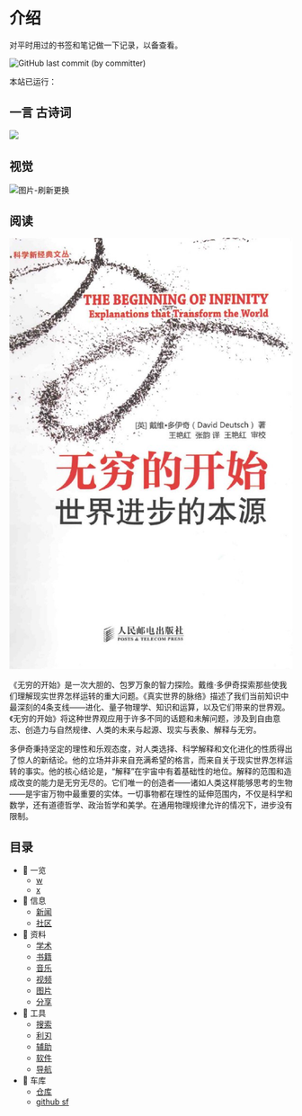 # 介绍

对平时用过的书签和笔记做一下记录，以备查看。

![GitHub last commit (by committer)](https://img.shields.io/github/last-commit/dingeral/net_note)

<span
    id="time">本站已运行：
    <span
    id="span_dt_dt"
    >
</span>

<!-- (考虑到`学习`模块属于文档类，故迁移到`notion`中.) -->

<!-- 现在主要使用 Notion，故这里只做基本维护。（2021.3.30） -->

## 一言 古诗词

<div
    align=left>
    <img
    src="https://v1.jinrishici.com/all.svg?font-size=20&spacing=4"

<!-- ![今日诗词](https://v2.jinrishici.com/one.svg) -->

<!-- <img alt="今日诗词" src="https://v2.jinrishici.com/one.svg?font-size=24&spacing=4" style="max-width:100%; display: block; margin: 0 auto;"> -->

## 视觉

![图片-刷新更换](https://source.unsplash.com/user/erondu/1600x900)

## 阅读

![ima](ima/20231107.png "30%")

《无穷的开始》是一次大胆的、包罗万象的智力探险。戴维·多伊奇探索那些使我们理解现实世界怎样运转的重大问题。《真实世界的脉络》描述了我们当前知识中最深刻的4条支线——进化、量子物理学、知识和运算，以及它们带来的世界观。《无穷的开始》将这种世界观应用于许多不同的话题和未解问题，涉及到自由意志、创造力与自然规律、人类的未来与起源、现实与表象、解释与无穷。

多伊奇秉持坚定的理性和乐观态度，对人类选择、科学解释和文化进化的性质得出了惊人的新结论。他的立场并非来自充满希望的格言，而来自关于现实世界怎样运转的事实。他的核心结论是，“解释”在宇宙中有着基础性的地位。解释的范围和造成改变的能力是无穷无尽的。它们唯一的创造者——诸如人类这样能够思考的生物——是宇宙万物中最重要的实体。一切事物都在理性的延伸范围内，不仅是科学和数学，还有道德哲学、政治哲学和美学。在通用物理规律允许的情况下，进步没有限制。

## 目录

- 📁 一览
  - [w](/一览/w.md)  
  - [x](/一览/x.md)
- 📁 信息
  - [新闻](/信息/新闻.md)
  - [社区](/信息/community.md)
- 📁 资料
  - [学术](/zy/xs.md)
  - [书籍](/zy/books.md)
  - [音乐](/zy/音乐.md)
  - [视频](/zy/视频.md)
  - [图片](/zy/图片.md)
  - [分享](/zy/share.md)
- 📁 工具
  - [搜索](/tools/s&d.md)
  - [利刃](tools/利刃.md)
  - [辅助](/tools/辅助.md)
  - [软件](/tools/软件.md)
  - [导航](tools/导航.md)
- 📁 车库
  - [仓库](/车库/仓库.md)
  - [github sf](/车库/gifs.md)
